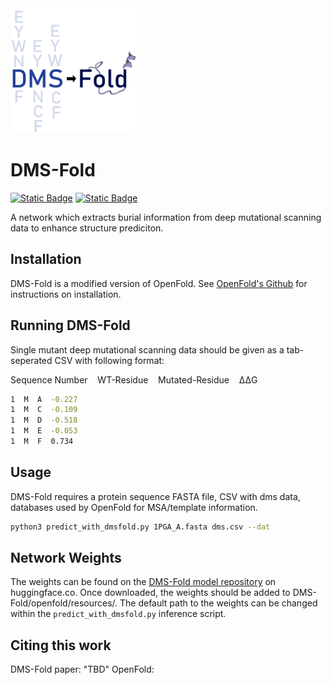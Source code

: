 <img src="imgs/dmsfold_logo.png" width="200" height="200"/>

# DMS-Fold

[![Static Badge](https://img.shields.io/badge/DMS--Fold-Weights-blue)](https://huggingface.co/drake463/DMS-Fold/tree/main)       [![Static Badge](https://img.shields.io/badge/DMS--Fold-TrainingSet-green)]()

A network which extracts burial information from deep mutational scanning data to enhance structure prediciton.

## Installation

DMS-Fold is a modified version of OpenFold. See [OpenFold's Github](https://github.com/aqlaboratory/openfold) for instructions on installation.

## Running DMS-Fold

Single mutant deep mutational scanning data should be given as a tab-seperated CSV with following format:

Sequence Number&nbsp;&nbsp;&nbsp;&nbsp;WT-Residue&nbsp;&nbsp;&nbsp;&nbsp;Mutated-Residue&nbsp;&nbsp;&nbsp;&nbsp;ΔΔG

```bash
1  M  A  -0.227
1  M  C  -0.109
1  M  D  -0.518
1  M  E  -0.053
1  M  F  0.734
```  

## Usage
DMS-Fold requires a protein sequence FASTA file, CSV with dms data, databases used by OpenFold for MSA/template information. 
```bash
python3 predict_with_dmsfold.py 1PGA_A.fasta dms.csv --dat
```

## Network Weights
The weights can be found on the [DMS-Fold model repository](https://huggingface.co/drake463/DMS-Fold/tree/main) on huggingface.co. Once downloaded, the weights should be added to DMS-Fold/openfold/resources/. The default path to the weights can be changed within the `predict_with_dmsfold.py` inference script.

## Citing this work
DMS-Fold paper: "TBD"
OpenFold: 
